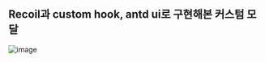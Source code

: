 ## Recoil과 custom hook, antd ui로 구현해본 커스텀 모달
![image](https://user-images.githubusercontent.com/52102550/219948083-721a7ab5-6fa1-4aa0-9599-81b14bd0cb12.png)
